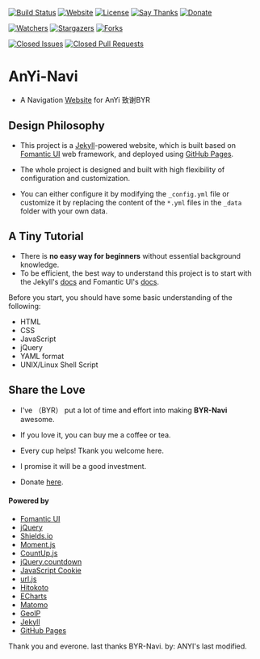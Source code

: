 [![Build Status](https://travis-ci.org/anyi98/anyi98.github.io.svg)][travis-ci]
[![Website](https://img.shields.io/website-up-down-green-red/https/anyi98.github.io.svg)][website]
[![License](https://img.shields.io/github/license/anyi98/anyi98.svg)][license]
[![Say Thanks](https://img.shields.io/badge/Say-Thanks!-1EAEDB.svg)][saythanks]
[![Donate](https://img.shields.io/badge/Donate-Coffee-A5673F.svg)][donate]

[![Watchers](https://img.shields.io/github/watchers/anyi98/anyi98.svg?style=social&label=Watch)][watch]
[![Stargazers](https://img.shields.io/github/stars/anyi98/anyi98.svg?style=social&label=Star)][star]
[![Forks](https://img.shields.io/github/forks/anyi98/anyi98.svg?style=social&label=Fork)][fork]

[![Closed Issues](https://img.shields.io/github/issues-closed/BYR-Navi/BYR-Navi.svg)][issue]
[![Closed Pull Requests](https://img.shields.io/github/issues-pr-closed/BYR-Navi/BYR-Navi.svg)][pull]

# AnYi-Navi
- A Navigation [Website][website] for AnYi  致谢BYR

## Design Philosophy
- This project is a [Jekyll][jekyll]-powered website, which is built based on [Fomantic UI][fomantic] web framework, and deployed using [GitHub Pages][github-pages].

- The whole project is designed and built with high flexibility of configuration and customization.
- You can either configure it by modifying the `_config.yml` file or customize it by replacing the content of the `*.yml` files in the `_data` folder with your own data.

## A Tiny Tutorial
- There is **no easy way for beginners** without essential background knowledge.
- To be efficient, the best way to understand this project is to start with the Jekyll's [docs][jekyll-doc] and Fomantic UI's [docs][fomantic-doc].

Before you start, you should have some basic understanding of the following:

- HTML
- CSS
- JavaScript
- jQuery
- YAML format
- UNIX/Linux Shell Script


## Share the Love
- I've （BYR） put a lot of time and effort into making **BYR-Navi** awesome.
- If you love it, you can buy me a coffee or tea.
- Every cup helps! Tkank you welcome here.
- I promise it will be a good investment.

- Donate [here][donate].


#### Powered by
- [Fomantic UI][fomantic]
- [jQuery][jquery]
- [Shields.io][shields]
- [Moment.js][moment]
- [CountUp.js][countup]
- [jQuery.countdown][countdown]
- [JavaScript Cookie][js-cookie]
- [url.js][js-url]
- [Hitokoto][hitokoto]
- [ECharts][echarts]
- [Matomo][matomo]
- [GeoIP][geoip]
- [Jekyll][jekyll]
- [GitHub Pages][github-pages]

[travis-ci]: https://travis-ci.org/anyi98/anyi98.github.io "Travis CI"
[website]: https://anyi98.github.io/ "Website"
[license]: https://github.com/anyi98/anyi98.github.io/blob/master/LICENSE "License"
[saythanks]: https://saythanks.io/to/iROCKBUNNY "Say Thanks"
[donate]: https://byr-navi.com/donate/ "Donate"
[watch]: https://github.com/anyi98/anyi98.github.io/watchers "Watchers"
[star]: https://github.com/anyi98/anyi98.github.io/stargazers "Stargazers"
[fork]: https://github.com/anyi98/anyi98.github.io/network "Forks"
[issue]: https://github.com/anyi98/anyi98.github.io/issues "Issues"
[pull]: https://github.com/anyi98/anyi98.github.io/pulls "Pull Requests"

[fomantic]: https://fomantic-ui.com/ "Fomantic UI"
[fomantic-doc]: https://fomantic-ui.com/introduction/getting-started.html "Fomantic UI Docs"
[jquery]: https://jquery.com/ "jQuery"
[shields]: https://shields.io/ "Shields.io"
[moment]: https://momentjs.com/ "Moment.js"
[countup]: https://inorganik.github.io/countUp.js/ "CountUp.js"
[countdown]: https://hilios.github.io/jQuery.countdown/ "The Final Countdown plugin for jQuery"
[js-cookie]: https://github.com/js-cookie/js-cookie "JavaScript Cookie"
[js-url]: https://github.com/websanova/js-url "url.js"
[hitokoto]: https://hitokoto.cn/api "Hitokoto"
[echarts]: http://echarts.baidu.com/ "ECharts"
[matomo]: https://matomo.org/ "Matomo"
[geoip]: https://www.maxmind.com/ "GeoIP"
[jekyll]: https://jekyllrb.com/ "Jekyll"
[jekyll-doc]: https://jekyllrb.com/docs/home/ "Jekyll Docs"
[github-pages]: https://pages.github.com/ "GitHub Pages"
     Thank you and everone. last thanks BYR-Navi. 
      by: ANYI's last modified.

